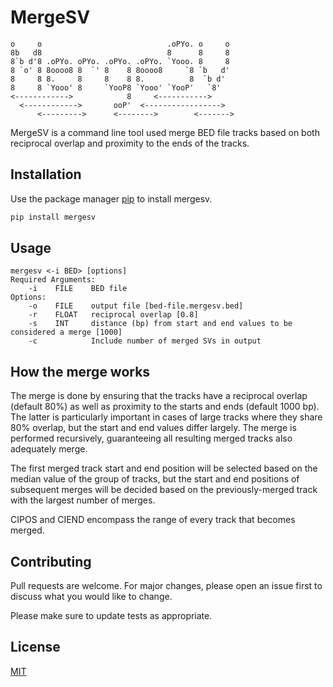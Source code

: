# MergeSV
```	
o     o                            .oPYo. o     o 	
8b   d8                            8      8     8 	
8`b d'8 .oPYo. oPYo. .oPYo. .oPYo. `Yooo. 8     8 	
8 `o' 8 8oooo8 8  `' 8    8 8oooo8     `8 `b   d' 	
8     8 8.     8     8    8 8.          8  `b d'  	
8     8 `Yooo' 8     `YooP8 `Yooo' `YooP'   `8'   	
<------------>            8     <----------->     	
  <------------>       ooP'  <----------------->  	
      <--------->      <-------->        <------->	
```	

MergeSV is a command line tool used merge BED file tracks based on both reciprocal overlap and proximity to the ends of the tracks. 	

## Installation	

Use the package manager [pip](https://pip.pypa.io/en/stable/) to install mergesv.	

```bash	
pip install mergesv	
```	

## Usage	

```	
mergesv <-i BED> [options]	
Required Arguments:	
	-i    FILE    BED file	
Options:	
	-o    FILE    output file [bed-file.mergesv.bed]	
	-r    FLOAT   reciprocal overlap [0.8]	
	-s    INT     distance (bp) from start and end values to be considered a merge [1000]	
	-c            Include number of merged SVs in output	
```	

## How the merge works	
The merge is done by ensuring that the tracks have a reciprocal overlap (default 80%) as well as proximity to the starts and ends (default 1000 bp). The latter is particularly important in cases of large tracks where they share 80% overlap, but the start and end values differ largely. The merge is performed recursively, guaranteeing all resulting merged tracks also adequately merge.	

The first merged track start and end position will be selected based on the median value of the group of tracks, but the start and end positions of subsequent merges will be decided based on the previously-merged track with the largest number of merges.	

CIPOS and CIEND encompass the range of every track that becomes merged.	

## Contributing	
Pull requests are welcome. For major changes, please open an issue first to discuss what you would like to change.	

Please make sure to update tests as appropriate.	

## License	
[MIT](https://choosealicense.com/licenses/mit/)
